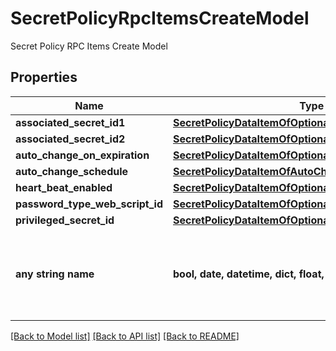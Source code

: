 # SecretPolicyRpcItemsCreateModel

Secret Policy RPC Items Create Model

## Properties
Name | Type | Description | Notes
------------ | ------------- | ------------- | -------------
**associated_secret_id1** | [**SecretPolicyDataItemOfOptionalInt32**](SecretPolicyDataItemOfOptionalInt32.md) |  | [optional] 
**associated_secret_id2** | [**SecretPolicyDataItemOfOptionalInt32**](SecretPolicyDataItemOfOptionalInt32.md) |  | [optional] 
**auto_change_on_expiration** | [**SecretPolicyDataItemOfOptionalBoolean**](SecretPolicyDataItemOfOptionalBoolean.md) |  | [optional] 
**auto_change_schedule** | [**SecretPolicyDataItemOfAutoChangeScheduleDataModel**](SecretPolicyDataItemOfAutoChangeScheduleDataModel.md) |  | [optional] 
**heart_beat_enabled** | [**SecretPolicyDataItemOfOptionalBoolean**](SecretPolicyDataItemOfOptionalBoolean.md) |  | [optional] 
**password_type_web_script_id** | [**SecretPolicyDataItemOfOptionalInt32**](SecretPolicyDataItemOfOptionalInt32.md) |  | [optional] 
**privileged_secret_id** | [**SecretPolicyDataItemOfOptionalInt32**](SecretPolicyDataItemOfOptionalInt32.md) |  | [optional] 
**any string name** | **bool, date, datetime, dict, float, int, list, str, none_type** | any string name can be used but the value must be the correct type | [optional]

[[Back to Model list]](../README.md#documentation-for-models) [[Back to API list]](../README.md#documentation-for-api-endpoints) [[Back to README]](../README.md)


